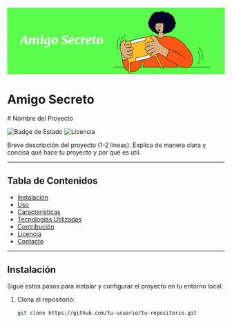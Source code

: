 ![image alt](https://github.com/hibrisrob/Challengeamigosecreto/blob/main/Imagen1.png?raw=true)

<h1>Amigo Secreto</h1>
# Nombre del Proyecto

![Badge de Estado](https://img.shields.io/badge/Estado-En%20desarrollo-brightgreen) <!-- Opcional: Muestra el estado del proyecto -->
![Licencia](https://img.shields.io/badge/Licencia-MIT-blue) <!-- Opcional: Agrega una licencia -->

Breve descripción del proyecto (1-2 líneas). Explica de manera clara y concisa qué hace tu proyecto y por qué es útil.

---

## Tabla de Contenidos
- [Instalación](#instalación)
- [Uso](#uso)
- [Características](#características)
- [Tecnologías Utilizadas](#tecnologías-utilizadas)
- [Contribución](#contribución)
- [Licencia](#licencia)
- [Contacto](#contacto)

---

## Instalación

Sigue estos pasos para instalar y configurar el proyecto en tu entorno local:

1. Clona el repositorio:
   ```bash
   git clone https://github.com/tu-usuario/tu-repositorio.git
